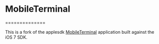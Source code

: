 # MobileTerminal
==============

This is a fork of the applesdk [MobileTerminal](http://code.google.com/p/mobileterminal/) application built against the iOS 7 SDK.
